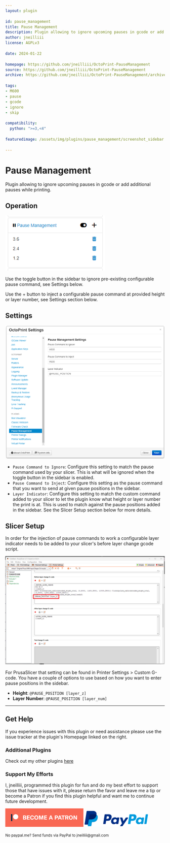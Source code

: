 ```yaml
---
layout: plugin

id: pause_management
title: Pause Management
description: Plugin allowing to ignore upcoming pauses in gcode or add additional pauses while printing.
author: jneilliii
license: AGPLv3

date: 2024-01-22

homepage: https://github.com/jneilliii/OctoPrint-PauseManagement
source: https://github.com/jneilliii/OctoPrint-PauseManagement
archive: https://github.com/jneilliii/OctoPrint-PauseManagement/archive/master.zip

tags:
- M600
- pause
- gcode
- ignore
- skip

compatibility:
  python: ">=3,<4"

featuredimage: /assets/img/plugins/pause_management/screenshot_sidebar.png

---
```


# Pause Management

Plugin allowing to ignore upcoming pauses in gcode or add additional pauses while printing.

## Operation

![sidebar screenshot](/assets/img/plugins/pause_management/screenshot_sidebar.png)

Use the toggle button in the sidebar to ignore pre-existing configurable pause command, see Settings below.

Use the + button to inject a configurable pause command at provided height or layer number, see Settings section below.


## Settings

![screenshot settings](/assets/img/plugins/pause_management/screenshot_settings.png)

- `Pause Command to Ignore`: Configure this setting to match the pause command used by your slicer. This is what will be ignored when the toggle button in the sidebar is enabled.
- `Pause Command to Inject`: Configure this setting as the pause command that you want to send at given pause positions in the sidebar.
- `Layer Indicator`: Configure this setting to match the custom command added to your slicer to let the plugin know what height or layer number the print is at. This is used to match against the pause positions added in the sidebar. See the Slicer Setup section below for more details.

## Slicer Setup

In order for the injection of pause commands to work a configurable layer indicator needs to be added to your slicer's before layer change gcode script.

![prusa screenshot](/assets/img/plugins/pause_management/screenshot_prusa.png)

For PrusaSlicer that setting can be found in Printer Settings > Custom G-code. You have a couple of options to use based on how you want to enter pause positions in the sidebar.

- **Height**: `@PAUSE_POSITION [layer_z]`
- **Layer Number**: `@PAUSE_POSITION [layer_num]`

---

## Get Help

If you experience issues with this plugin or need assistance please use the issue tracker at the plugin's Homepage linked on the right.

### Additional Plugins

Check out my other plugins [here](https://plugins.octoprint.org/by_author/#jneilliii)

### Support My Efforts
I, jneilliii, programmed this plugin for fun and do my best effort to support those that have issues with it, please return the favor and leave me a tip or become a Patron if you find this plugin helpful and want me to continue future development.

[![Patreon](/assets/img/plugins/pause_management/patreon-with-text-new.png)](https://www.patreon.com/jneilliii) [![paypal](/assets/img/plugins/pause_management/paypal-with-text.png)](https://paypal.me/jneilliii)

<small>No paypal.me? Send funds via PayPal to jneilliii&#64;gmail&#46;com</small>
